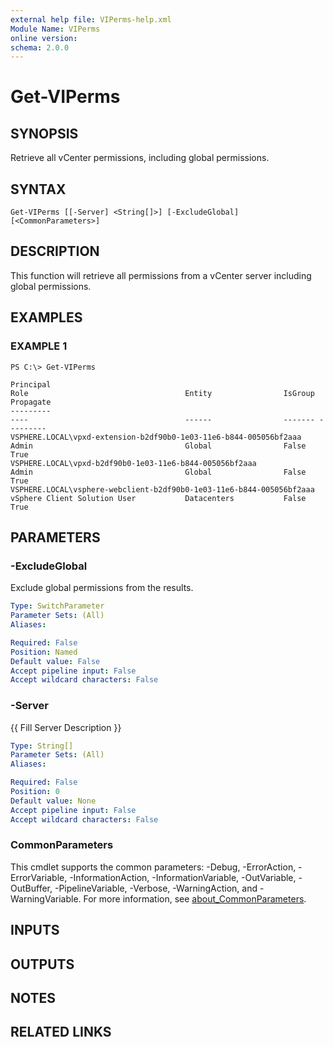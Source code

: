 ```yaml
---
external help file: VIPerms-help.xml
Module Name: VIPerms
online version:
schema: 2.0.0
---
```


# Get-VIPerms

## SYNOPSIS
Retrieve all vCenter permissions, including global permissions.

## SYNTAX

```
Get-VIPerms [[-Server] <String[]>] [-ExcludeGlobal] [<CommonParameters>]
```

## DESCRIPTION
This function will retrieve all permissions from a vCenter server including global permissions.

## EXAMPLES

### EXAMPLE 1
```
PS C:\> Get-VIPerms

Principal                                                                      Role                                   Entity                IsGroup Propagate
---------                                                                      ----                                   ------                ------- ---------
VSPHERE.LOCAL\vpxd-extension-b2df90b0-1e03-11e6-b844-005056bf2aaa              Admin                                  Global                False   True
VSPHERE.LOCAL\vpxd-b2df90b0-1e03-11e6-b844-005056bf2aaa                        Admin                                  Global                False   True
VSPHERE.LOCAL\vsphere-webclient-b2df90b0-1e03-11e6-b844-005056bf2aaa           vSphere Client Solution User           Datacenters           False   True
```

## PARAMETERS

### -ExcludeGlobal
Exclude global permissions from the results.

```yaml
Type: SwitchParameter
Parameter Sets: (All)
Aliases:

Required: False
Position: Named
Default value: False
Accept pipeline input: False
Accept wildcard characters: False
```

### -Server
{{ Fill Server Description }}

```yaml
Type: String[]
Parameter Sets: (All)
Aliases:

Required: False
Position: 0
Default value: None
Accept pipeline input: False
Accept wildcard characters: False
```

### CommonParameters
This cmdlet supports the common parameters: -Debug, -ErrorAction, -ErrorVariable, -InformationAction, -InformationVariable, -OutVariable, -OutBuffer, -PipelineVariable, -Verbose, -WarningAction, and -WarningVariable. For more information, see [about_CommonParameters](http://go.microsoft.com/fwlink/?LinkID=113216).

## INPUTS

## OUTPUTS

## NOTES

## RELATED LINKS
